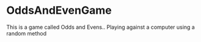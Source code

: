 # OddsAndEvenGame
This is a game called Odds and Evens.. Playing against a computer using a random method
